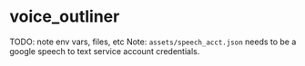 # voice_outliner

TODO: note env vars, files, etc
Note: `assets/speech_acct.json` needs to be a google speech to text service account credentials.